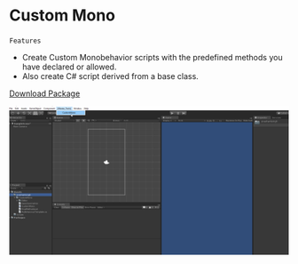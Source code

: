 # Custom Mono
`Features`
* Create Custom Monobehavior scripts with the predefined methods you have declared or allowed.
* Also create C# script derived from a base class.

[Download Package](https://github.com/prashant-singh/unity-custom-mono/releases/)

![Preview](https://raw.githubusercontent.com/prashant-singh/unity-custom-mono/master/itsshowtime.gif)

